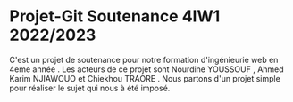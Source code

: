 # Projet-Git Soutenance 4IW1 2022/2023  

C'est un projet de soutenance pour notre formation d'ingénieurie web en 4eme année . Les acteurs de ce projet sont Nourdine YOUSSOUF , Ahmed Karim NJIAWOUO et Chiekhou TRAORE . Nous partons d'un projet simple pour réaliser le sujet qui nous à été imposé. 